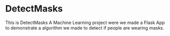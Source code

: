 # DetectMasks
This is DetectMasks A Machine Learning project were we made a Flask App to demonstrate a algorithm we made to detect if people are wearing masks.
